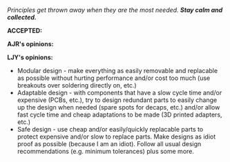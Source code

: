 _Principles get thrown away when they are the most needed. **Stay calm and collected.**_

**ACCEPTED:**

**AJR's opinions:**

**LJY's opinions:**
- Modular design - make everything as easily removable and replacable as possible without hurting performance and/or cost too much (use breakouts over soldering directly on, etc.)
- Adaptable design - with components that have a slow cycle time and/or expensive (PCBs, etc.), try to design redundant parts to easily change up the design when needed (spare spots for decaps, etc.) and/or allow fast cycle time and cheap adaptations to be made (3D printed adapters, etc.)
- Safe design - use cheap and/or easily/quickly replacable parts to protect expensive and/or slow to replace parts. Make designs as idiot proof as possible (because I am an idiot). Follow all usual design recommendations (e.g. minimum tolerances) plus some more.